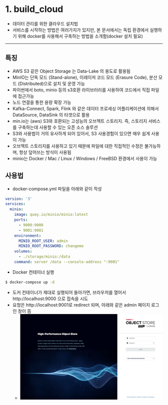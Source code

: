 # 1. build_cloud
- 데이터 관리를 위한 클라우드 설치법
- 서비스를 시작하는 방법은 여러가지가 있지만, 본 문서에서는 독립 환경에서 실행하기 위해 docker를 사용해서 구축하는 방법을 소개함(docker 설치 필요)
----

## 특징
- AWS S3 같은 Object Storage 는 Data-Lake 의 용도로 활용됨
- MinIO는 단독 모드 (Stand-alone), 이레이저 코드 모드 (Erasure Code), 분산 모드 (Distributed)으로 설치 및 운영 가능
- 파이썬에서 boto, minio 등의 s3호환 라이브러리를 사용하여 코드에서 직접 파일에 접근가능
- 노드 연결을 통한 용량 확장 가능
- Kafka-Connect, Spark, Flink 와 같은 데이터 프로세싱 어플리케이션에 의해서 DataSource, DataSink 의 타겟으로 활용
- min.io는 (aws) S3와 호환되는 고성능의 오브젝트 스토리지. 즉, 스토리지 서비스를 구축하는데 사용할 수 있는 오픈 소스 솔루션 
- S3와 사용법이 거의 유사하게 되어 있어서, S3 사용경험이 있으면 매우 쉽게 사용이 가능
- 오브젝트 스토리지를 사용하고 있기 때문에 파일에 대한 직접적인 수정은 불가능하며, 항상 덮어쓰는 방식이 사용됨
- minio는 Docker / Mac / Linux / Windows / FreeBSD 환경에서 사용이 가능

## 사용법
- docker-compose.yml 파일을 아래와 같이 작성
```yaml
version: '3'
services:
  minio:
    image: quay.io/minio/minio:latest
    ports:
      - 9000:9000
      - 9001:9001
    environment:
      MINIO_ROOT_USER: admin
      MINIO_ROOT_PASSWORD: changeme
    volumes:
      - ./storage/minio:/data
    command: server /data --console-address ":9001"
```

- Docker 컨테이너 실행
```bash
$ docker-compose up -d
```

- 도커 컨테이너가 제대로 실행되어 돌아가면, 브라우저를 열어서 http://localhost:9000 으로 접속을 시도
- 요청은 http://localhost:9001로 redirect 되며, 아래와 같은 admin 페이지 로그인 창이 뜸
  - ![login](./image/image-1693890781426.png)
